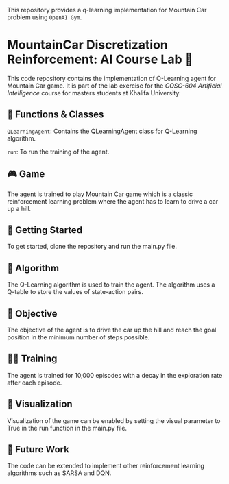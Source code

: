 

This repository provides a q-learning implementation for Mountain Car problem using `OpenAI Gym`. 

# MountainCar Discretization Reinforcement: AI Course Lab 🤖
This code repository contains the implementation of Q-Learning agent for Mountain Car game. It is part of the lab exercise for the *COSC-604 Artificial Intelligence* course for masters students at Khalifa University.

## 📁 Functions & Classes

`QLearningAgent`: Contains the QLearningAgent class for Q-Learning algorithm.

`run`: To run the training of the agent.

## 🎮 Game
The agent is trained to play Mountain Car game which is a classic reinforcement learning problem where the agent has to learn to drive a car up a hill.

## 🚀 Getting Started
To get started, clone the repository and run the main.py file.

## 🧠 Algorithm
The Q-Learning algorithm is used to train the agent. The algorithm uses a Q-table to store the values of state-action pairs.

## 🎯 Objective
The objective of the agent is to drive the car up the hill and reach the goal position in the minimum number of steps possible.

## 🏋️‍♀️ Training
The agent is trained for 10,000 episodes with a decay in the exploration rate after each episode.

## 👀 Visualization
Visualization of the game can be enabled by setting the visual parameter to True in the run function in the main.py file.

## 🤖 Future Work
The code can be extended to implement other reinforcement learning algorithms such as SARSA and DQN.




